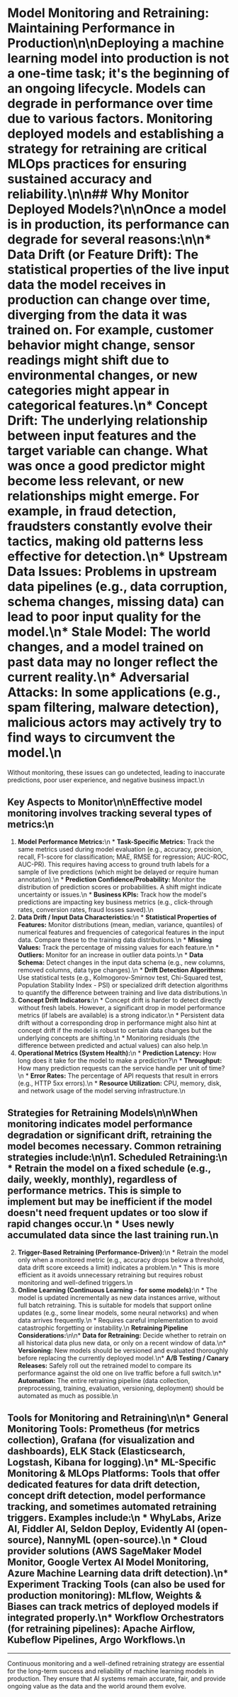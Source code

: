 # Model Monitoring and Retraining: Maintaining Performance in Production\n\nDeploying a machine learning model into production is not a one-time task; it\'s the beginning of an ongoing lifecycle. Models can degrade in performance over time due to various factors. **Monitoring** deployed models and establishing a strategy for **retraining** are critical MLOps practices for ensuring sustained accuracy and reliability.\n\n## Why Monitor Deployed Models?\n\nOnce a model is in production, its performance can degrade for several reasons:\n\n*   **Data Drift (or Feature Drift):** The statistical properties of the live input data the model receives in production can change over time, diverging from the data it was trained on. For example, customer behavior might change, sensor readings might shift due to environmental changes, or new categories might appear in categorical features.\n*   **Concept Drift:** The underlying relationship between input features and the target variable can change. What was once a good predictor might become less relevant, or new relationships might emerge. For example, in fraud detection, fraudsters constantly evolve their tactics, making old patterns less effective for detection.\n*   **Upstream Data Issues:** Problems in upstream data pipelines (e.g., data corruption, schema changes, missing data) can lead to poor input quality for the model.\n*   **Stale Model:** The world changes, and a model trained on past data may no longer reflect the current reality.\n*   **Adversarial Attacks:** In some applications (e.g., spam filtering, malware detection), malicious actors may actively try to find ways to circumvent the model.\n
Without monitoring, these issues can go undetected, leading to inaccurate predictions, poor user experience, and negative business impact.\n
## Key Aspects to Monitor\n\nEffective model monitoring involves tracking several types of metrics:\n
1.  **Model Performance Metrics:**\n    *   **Task-Specific Metrics:** Track the same metrics used during model evaluation (e.g., accuracy, precision, recall, F1-score for classification; MAE, RMSE for regression; AUC-ROC, AUC-PR). This requires having access to ground truth labels for a sample of live predictions (which might be delayed or require human annotation).\n    *   **Prediction Confidence/Probability:** Monitor the distribution of prediction scores or probabilities. A shift might indicate uncertainty or issues.\n    *   **Business KPIs:** Track how the model\'s predictions are impacting key business metrics (e.g., click-through rates, conversion rates, fraud losses saved).\n
2.  **Data Drift / Input Data Characteristics:**\n    *   **Statistical Properties of Features:** Monitor distributions (mean, median, variance, quantiles) of numerical features and frequencies of categorical features in the input data. Compare these to the training data distributions.\n    *   **Missing Values:** Track the percentage of missing values for each feature.\n    *   **Outliers:** Monitor for an increase in outlier data points.\n    *   **Data Schema:** Detect changes in the input data schema (e.g., new columns, removed columns, data type changes).\n    *   **Drift Detection Algorithms:** Use statistical tests (e.g., Kolmogorov-Smirnov test, Chi-Squared test, Population Stability Index - PSI) or specialized drift detection algorithms to quantify the difference between training and live data distributions.\n
3.  **Concept Drift Indicators:**\n    *   Concept drift is harder to detect directly without fresh labels. However, a significant drop in model performance metrics (if labels are available) is a strong indicator.\n    *   Persistent data drift without a corresponding drop in performance might also hint at concept drift if the model is robust to certain data changes but the underlying concepts are shifting.\n    *   Monitoring residuals (the difference between predicted and actual values) can also help.\n
4.  **Operational Metrics (System Health):**\n    *   **Prediction Latency:** How long does it take for the model to make a prediction?\n    *   **Throughput:** How many prediction requests can the service handle per unit of time?\n    *   **Error Rates:** The percentage of API requests that result in errors (e.g., HTTP 5xx errors).\n    *   **Resource Utilization:** CPU, memory, disk, and network usage of the model serving infrastructure.\n
## Strategies for Retraining Models\n\nWhen monitoring indicates model performance degradation or significant drift, retraining the model becomes necessary. Common retraining strategies include:\n\n1.  **Scheduled Retraining:**\n    *   Retrain the model on a fixed schedule (e.g., daily, weekly, monthly), regardless of performance metrics. This is simple to implement but may be inefficient if the model doesn\'t need frequent updates or too slow if rapid changes occur.\n    *   Uses newly accumulated data since the last training run.\n
2.  **Trigger-Based Retraining (Performance-Driven):**\n    *   Retrain the model only when a monitored metric (e.g., accuracy drops below a threshold, data drift score exceeds a limit) indicates a problem.\n    *   This is more efficient as it avoids unnecessary retraining but requires robust monitoring and well-defined triggers.\n
3.  **Online Learning (Continuous Learning - for some models):**\n    *   The model is updated incrementally as new data instances arrive, without full batch retraining. This is suitable for models that support online updates (e.g., some linear models, some neural networks) and when data arrives frequently.\n    *   Requires careful implementation to avoid catastrophic forgetting or instability.\n
**Retraining Pipeline Considerations:**\n\n*   **Data for Retraining:** Decide whether to retrain on all historical data plus new data, or only on a recent window of data.\n*   **Versioning:** New models should be versioned and evaluated thoroughly before replacing the currently deployed model.\n*   **A/B Testing / Canary Releases:** Safely roll out the retrained model to compare its performance against the old one on live traffic before a full switch.\n*   **Automation:** The entire retraining pipeline (data collection, preprocessing, training, evaluation, versioning, deployment) should be automated as much as possible.\n
## Tools for Monitoring and Retraining\n\n*   **General Monitoring Tools:** Prometheus (for metrics collection), Grafana (for visualization and dashboards), ELK Stack (Elasticsearch, Logstash, Kibana for logging).\n*   **ML-Specific Monitoring & MLOps Platforms:** Tools that offer dedicated features for data drift detection, concept drift detection, model performance tracking, and sometimes automated retraining triggers. Examples include:\n    *   WhyLabs, Arize AI, Fiddler AI, Seldon Deploy, Evidently AI (open-source), NannyML (open-source).\n    *   Cloud provider solutions (AWS SageMaker Model Monitor, Google Vertex AI Model Monitoring, Azure Machine Learning data drift detection).\n*   **Experiment Tracking Tools (can also be used for production monitoring):** MLflow, Weights & Biases can track metrics of deployed models if integrated properly.\n*   **Workflow Orchestrators (for retraining pipelines):** Apache Airflow, Kubeflow Pipelines, Argo Workflows.\n
---

Continuous monitoring and a well-defined retraining strategy are essential for the long-term success and reliability of machine learning models in production. They ensure that AI systems remain accurate, fair, and provide ongoing value as the data and the world around them evolve. 